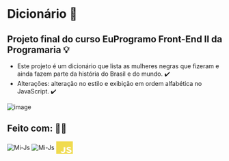 ﻿# Dicionário :open_book:
## Projeto final do curso EuProgramo Front-End II da Programaria :bulb:

- Este projeto é um dicionário que lista as mulheres negras que fizeram e ainda fazem parte da história do Brasil e do mundo. :heavy_check_mark:
- Alterações: alteração no estilo e exibição em ordem alfabética no JavaScript. :heavy_check_mark:

![image](https://user-images.githubusercontent.com/43293325/221505865-f7ee0f67-dcb1-477c-9c66-dad6d748dc80.png)


## Feito com: :woman_technologist:
<div style="display: inline_block">
  <img align="center" alt="Mi-Js" height="30" width="40" src="https://cdn.jsdelivr.net/gh/devicons/devicon/icons/html5/html5-original.svg" />
  <img align="center" alt="Mi-Js" height="30" width="40" src="https://cdn.jsdelivr.net/gh/devicons/devicon/icons/css3/css3-original.svg" />      
  <img align="center" alt="Mi-Js" height="30" width="40" src="https://raw.githubusercontent.com/devicons/devicon/master/icons/javascript/javascript-plain.svg">
  </div>
